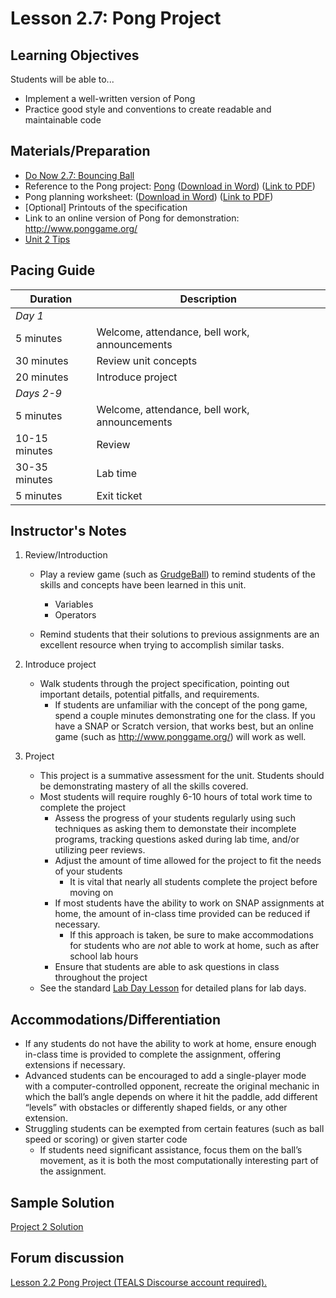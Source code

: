 <!--- REVISED -->
# Lesson 2.7: Pong Project

## Learning Objectives

Students will be able to...

-   Implement a well-written version of Pong
-   Practice good style and conventions to create readable and maintainable code

## Materials/Preparation

-   [Do Now 2.7: Bouncing Ball](do_now_27.md)  
-   Reference to the Pong project: [Pong](project_2.md) ([Download in Word](https://github.com/TEALSK12/introduction-to-computer-science/raw/master/Projects/Projects%20Word/Project%202%20Pong.docx)) ([Link to PDF](https://github.com/TEALSK12/introduction-to-computer-science/raw/master/Projects/Projects%20PDF/Project%202%20Pong.pdf))
-   Pong planning worksheet: ([Download in Word](https://github.com/TEALSK12/introduction-to-computer-science/raw/master/Projects/Projects%20Word/Project_2_Pong_Planning_Worksheet.docx)) ([Link to PDF](https://github.com/TEALSK12/introduction-to-computer-science/raw/master/Projects/Projects%20PDF/Project_2_Pong_Planning_Worksheet.pdf))
-   [Optional] Printouts of the specification
-   Link to an online version of Pong for demonstration: <http://www.ponggame.org/>
-   [Unit 2 Tips]()

## Pacing Guide

| Duration      | Description                                   |
| ------------- | --------------------------------------------- |
| _Day 1_       |                                               |
| 5 minutes     | Welcome, attendance, bell work, announcements |
| 30 minutes    | Review unit concepts                          |
| 20 minutes    | Introduce project                             |
| _Days 2-9_    |                                               |
| 5 minutes     | Welcome, attendance, bell work, announcements |
| 10-15 minutes | Review                                        |
| 30-35 minutes | Lab time                                      |
| 5 minutes     | Exit ticket                                   |

## Instructor's Notes

1.  Review/Introduction
    -   Play a review game (such as [GrudgeBall](http://toengagethemall.blogspot.com/2013/02/grudgeball-review-game-where-kids-attack.html)) to remind students of the skills and concepts have been learned in this unit.
        -   Variables
        -   Operators

    -   Remind students that their solutions to previous assignments are an excellent resource when trying to accomplish similar tasks.
2.  Introduce project
    -   Walk students through the project specification, pointing out important details, potential pitfalls, and requirements.
        -   If students are unfamiliar with the concept of the pong game, spend a couple minutes demonstrating one for the class.  If you have a SNAP or Scratch version, that works best, but an online game (such as <http://www.ponggame.org/>) will work as well.
3.  Project

    -   This project is a summative assessment for the unit.  Students should be demonstrating mastery of all the skills covered.
    -   Most students will require roughly 6-10 hours of total work time to complete the project
        -   Assess the progress of your students regularly using such techniques as asking them to demonstate their incomplete programs, tracking questions asked during lab time, and/or utilizing peer reviews.
        -   Adjust the amount of time allowed for the project to fit the needs of your students
            -   It is vital that nearly all students complete the project before moving on
        -   If most students have the ability to work on SNAP assignments at home, the amount of in-class time provided can be reduced if necessary.
            -   If this approach is taken, be sure to make accommodations for students who are _not_ able to work at home, such as after school lab hours
        -   Ensure that students are able to ask questions in class throughout the project
    -   See the standard [Lab Day Lesson](lab_day_lesson.md) for detailed plans for lab days.


## Accommodations/Differentiation

-   If any students do not have the ability to work at home, ensure enough in-class time is provided to complete the assignment, offering extensions if necessary.
-   Advanced students can be encouraged to add a single-player mode with a computer-controlled opponent, recreate the original mechanic in which the ball’s angle depends on where it hit the paddle, add different “levels” with obstacles or differently shaped fields, or any other extension.
-   Struggling students can be exempted from certain features (such as ball speed or scoring) or given starter code
    -   If students need significant assistance, focus them on the ball’s movement, as it is both the most computationally interesting part of the assignment.

## Sample Solution

[Project 2 Solution](https://github.com/TEALSK12/introduction-to-computer-science-instructor/blob/master/curriculum/Sample%20Project%20Solutions.md)

## Forum discussion

<a href="http://forums.tealsk12.org/c/intro-unit-2-loops/lesson-2-7-pong-project" target="_blank">
Lesson 2.2 Pong Project (TEALS Discourse account required).</a>
